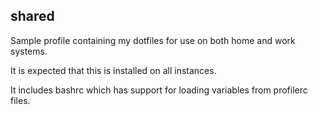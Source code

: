 ## shared

Sample profile containing my dotfiles for use on both home and work systems.

It is expected that this is installed on all instances.

It includes bashrc which has support for loading variables from profilerc files.
